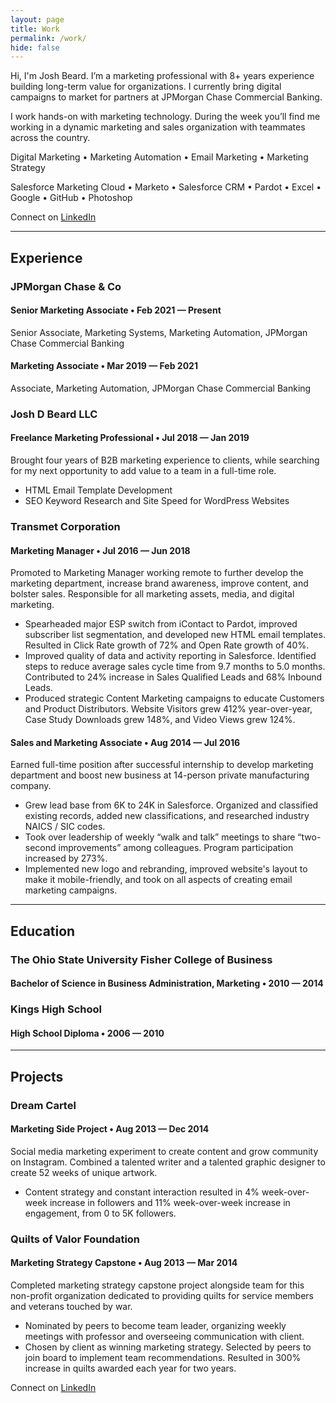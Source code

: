 ```yaml
---
layout: page
title: Work
permalink: /work/
hide: false
---
```



Hi, I'm Josh Beard. I’m a marketing professional with 8+ years experience building long-term value for organizations. I currently bring digital campaigns to market for partners at JPMorgan Chase Commercial Banking.

I work hands-on with marketing technology. During the week you’ll find me working in a dynamic marketing and sales organization with teammates across the country.

Digital Marketing • Marketing Automation • Email Marketing • Marketing Strategy

Salesforce Marketing Cloud • Marketo • Salesforce CRM • Pardot • Excel • Google • GitHub • Photoshop

Connect on <a href="https://www.linkedin.com/in/joshbeardxyz/" title="Josh Beard on LinkedIn" target="_blank" rel="noopener noreferrer">LinkedIn</a>

---

## Experience

### JPMorgan Chase & Co

#### Senior Marketing Associate &bull; Feb 2021 &mdash; Present

Senior Associate, Marketing Systems, Marketing Automation, JPMorgan Chase Commercial Banking

#### Marketing Associate &bull; Mar 2019 &mdash; Feb 2021

Associate, Marketing Automation, JPMorgan Chase Commercial Banking

### Josh D Beard LLC

#### Freelance Marketing Professional &bull; Jul 2018 &mdash; Jan 2019

Brought four years of B2B marketing experience to clients, while searching for my next opportunity to add value to a team in a full-time role.

- HTML Email Template Development
- SEO Keyword Research and Site Speed for WordPress Websites

### Transmet Corporation

#### Marketing Manager &bull; Jul 2016 &mdash; Jun 2018

Promoted to Marketing Manager working remote to further develop the marketing department, increase brand awareness, improve content, and bolster sales. Responsible for all marketing assets, media, and digital marketing.

- Spearheaded major ESP switch from iContact to Pardot, improved subscriber list segmentation, and developed new HTML email templates. Resulted in Click Rate growth of 72% and Open Rate growth of 40%.
- Improved quality of data and activity reporting in Salesforce. Identified steps to reduce average sales cycle time from 9.7 months to 5.0 months. Contributed to 24% increase in Sales Qualified Leads and 68% Inbound Leads.
- Produced strategic Content Marketing campaigns to educate Customers and Product Distributors. Website Visitors grew 412% year-over-year, Case Study Downloads grew 148%, and Video Views grew 124%.

#### Sales and Marketing Associate &bull; Aug 2014 &mdash; Jul 2016

Earned full-time position after successful internship to develop marketing department and boost new business at 14-person private manufacturing company.

- Grew lead base from 6K to 24K in Salesforce. Organized and classified existing records, added new classifications, and researched industry NAICS / SIC codes.
- Took over leadership of weekly “walk and talk” meetings to share “two-second improvements” among colleagues. Program participation increased by 273%.
- Implemented new logo and rebranding, improved website's layout to make it mobile-friendly, and took on all aspects of creating email marketing campaigns.

---

## Education

### The Ohio State University Fisher College of Business

#### Bachelor of Science in Business Administration, Marketing &bull; 2010 &mdash; 2014

### Kings High School

#### High School Diploma &bull; 2006 &mdash; 2010

---

## Projects

### Dream Cartel

#### Marketing Side Project &bull; Aug 2013 &mdash; Dec 2014

Social media marketing experiment to create content and grow community on Instagram. Combined a talented writer and a talented graphic designer to create 52 weeks of unique artwork.

- Content strategy and constant interaction resulted in 4% week-over-week increase in followers and 11% week-over-week increase in engagement, from 0 to 5K followers.

### Quilts of Valor Foundation

#### Marketing Strategy Capstone &bull; Aug 2013 &mdash; Mar 2014

Completed marketing strategy capstone project alongside team for this non-profit organization dedicated to providing quilts for service members and veterans touched by war.

- Nominated by peers to become team leader, organizing weekly meetings with professor and overseeing communication with client.
- Chosen by client as winning marketing strategy. Selected by peers to join board to implement team recommendations. Resulted in 300% increase in quilts awarded each year for two years.

Connect on <a href="https://www.linkedin.com/in/joshbeardxyz/" title="Josh Beard on LinkedIn" target="_blank" rel="noopener noreferrer">LinkedIn</a>
